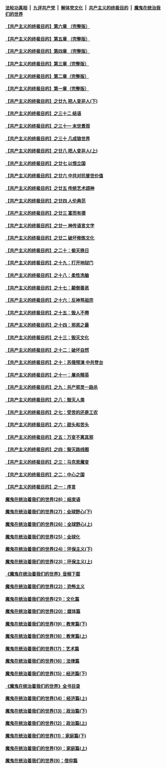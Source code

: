 ####  [法轮功真相](../../../../basic/blob/master/README.md?t=04020201) &nbsp;|&nbsp; [九评共产党](../../../../9ping.md/blob/master/README.md?t=04020201) &nbsp;|&nbsp; [解体党文化](../../../../jtdwh.md/blob/master/README.md?t=04020201)  &nbsp;|&nbsp; [共产主义的终极目的](../../../../gczydzjmd.md/blob/master/README.md?t=04020201) &nbsp;|&nbsp; [魔鬼在统治我们的世界](../../../../mgztzwmdsj.md/blob/master/README.md?t=04020201) 

#### [【共产主义的终极目的】第六章 （完整版）](../pages/nsc422/n11428913.md?t=04020201) 

#### [【共产主义的终极目的】第五章 （完整版）](../pages/nsc422/n11428912.md?t=04020201) 

#### [【共产主义的终极目的】第四章 （完整版）](../pages/nsc422/n11428907.md?t=04020201) 

#### [【共产主义的终极目的】第三章（完整版）](../pages/nsc422/n11428848.md?t=04020201) 

#### [【共产主义的终极目的】第二章（完整版）](../pages/nsc422/n11428831.md?t=04020201) 

#### [【共产主义的终极目的】第一章（完整版）](../pages/nsc422/n11417651.md?t=04020201) 

#### [【共产主义的终极目的】之廿九 把人变非人(下)](../pages/nsc422/n11344140.md?t=04020201) 

#### [【共产主义的终极目的】之三十二 结语](../pages/nsc422/n11360535.md?t=04020201) 

#### [【共产主义的终极目的】之三十一 末世景观](../pages/nsc422/n11351129.md?t=04020201) 

#### [【共产主义的终极目的】之三十 几成狼世界](../pages/nsc422/n11348280.md?t=04020201) 

#### [【共产主义的终极目的】之廿八 把人变非人(上)](../pages/nsc422/n11340492.md?t=04020201) 

#### [【共产主义的终极目的】之廿七 以恨立国](../pages/nsc422/n11336944.md?t=04020201) 

#### [【共产主义的终极目的】之廿六 中共对抗普世价值](../pages/nsc422/n11324785.md?t=04020201) 

#### [【共产主义的终极目的】之廿五 传统艺术颂神](../pages/nsc422/n11296396.md?t=04020201) 

#### [【共产主义的终极目的】之廿四 人伦典范](../pages/nsc422/n11296397.md?t=04020201) 

#### [【共产主义的终极目的】之廿三 富而有德](../pages/nsc422/n11283598.md?t=04020201) 

#### [【共产主义的终极目的】之廿一 神传语言文字](../pages/nsc422/n11263265.md?t=04020201) 

#### [【共产主义的终极目的】之廿二 破坏修炼文化](../pages/nsc422/n11245728.md?t=04020201) 

#### [【共产主义的终极目的】之二十：偷天换日](../pages/nsc422/n11238846.md?t=04020201) 

#### [【共产主义的终极目的】之十九：打开地狱门](../pages/nsc422/n11206376.md?t=04020201) 

#### [【共产主义的终极目的】之十八：柔性洗脑](../pages/nsc422/n11199994.md?t=04020201) 

#### [【共产主义的终极目的】之十七：颠倒善恶](../pages/nsc422/n11179782.md?t=04020201) 

#### [【共产主义的终极目的】之十六：反神骂祖宗](../pages/nsc422/n11166798.md?t=04020201) 

#### [【共产主义的终极目的】之十五：毁人不倦](../pages/nsc422/n11166792.md?t=04020201) 

#### [【共产主义的终极目的】之十四：邪恶之最](../pages/nsc422/n11150249.md?t=04020201) 

#### [【共产主义的终极目的】之十三：毁灭文化](../pages/nsc422/n11135227.md?t=04020201) 

#### [【共产主义的终极目的】之十二：破坏自然](../pages/nsc422/n11135214.md?t=04020201) 

#### [【共产主义的终极目的】之十：苏俄预演 中共登台](../pages/nsc422/n11118424.md?t=04020201) 

#### [【共产主义的终极目的】之十一：屠杀精英](../pages/nsc422/n11118442.md?t=04020201) 

#### [【共产主义的终极目的】之九：共产邪灵一路杀](../pages/nsc422/n11114139.md?t=04020201) 

#### [【共产主义的终极目的】之八：毁灭人类](../pages/nsc422/n11108503.md?t=04020201) 

#### [【共产主义的终极目的】之七：受苦的还是工农](../pages/nsc422/n11101809.md?t=04020201) 

#### [【共产主义的终极目的】之六：甜头和苦头](../pages/nsc422/n11096971.md?t=04020201) 

#### [【共产主义的终极目的】之五：万变不离其邪](../pages/nsc422/n11091285.md?t=04020201) 

#### [【共产主义的终极目的】之四：毁灭路线图](../pages/nsc422/n11086284.md?t=04020201) 

#### [【共产主义的终极目的】之三：马克思魔变](../pages/nsc422/n11061941.md?t=04020201) 

#### [【共产主义的终极目的】之二：中心之国](../pages/nsc422/n11047728.md?t=04020201) 

#### [【共产主义的终极目的】之一：序言](../pages/nsc422/n11086077.md?t=04020201) 

#### [魔鬼在统治着我们的世界(28)：结束语](../pages/nsc422/n10936246.md?t=04020201) 

#### [魔鬼在统治着我们的世界(27)：全球野心(下)](../pages/nsc422/n10928319.md?t=04020201) 

#### [魔鬼在统治着我们的世界(26)：全球野心(上)](../pages/nsc422/n10900318.md?t=04020201) 

#### [魔鬼在统治着我们的世界(25)：全球化](../pages/nsc422/n10788205.md?t=04020201) 

#### [魔鬼在统治着我们的世界(24)：环保主义(下)](../pages/nsc422/n10695307.md?t=04020201) 

#### [魔鬼在统治着我们的世界(23)：环保主义(上)](../pages/nsc422/n10688613.md?t=04020201) 

#### [《魔鬼在统治着我们的世界》音频下载](../pages/nsc422/n10635553.md?t=04020201) 

#### [魔鬼在统治着我们的世界(22)：恐怖主义](../pages/nsc422/n10614727.md?t=04020201) 

#### [魔鬼在统治着我们的世界(21)：文化篇](../pages/nsc422/n10597706.md?t=04020201) 

#### [魔鬼在统治着我们的世界(20)：媒体篇](../pages/nsc422/n10586579.md?t=04020201) 

#### [魔鬼在统治着我们的世界(19)：教育篇(下)](../pages/nsc422/n10564808.md?t=04020201) 

#### [魔鬼在统治着我们的世界(18)：教育篇(上)](../pages/nsc422/n10526970.md?t=04020201) 

#### [魔鬼在统治着我们的世界(17)：艺术篇](../pages/nsc422/n10499093.md?t=04020201) 

#### [魔鬼在统治着我们的世界(16)：法律篇](../pages/nsc422/n10485969.md?t=04020201) 

#### [魔鬼在统治着我们的世界(15)：经济篇(下)](../pages/nsc422/n10469975.md?t=04020201) 

#### [《魔鬼在统治着我们的世界》全书目录](../pages/nsc422/n10464261.md?t=04020201) 

#### [魔鬼在统治着我们的世界(14)：经济篇(上)](../pages/nsc422/n10457370.md?t=04020201) 

#### [魔鬼在统治着我们的世界(13)：政治篇(下)](../pages/nsc422/n10448270.md?t=04020201) 

#### [魔鬼在统治着我们的世界(12)：政治篇(上)](../pages/nsc422/n10444576.md?t=04020201) 

#### [魔鬼在统治着我们的世界(11)：家庭篇(下)](../pages/nsc422/n10440961.md?t=04020201) 

#### [魔鬼在统治着我们的世界(10)：家庭篇(上)](../pages/nsc422/n10435448.md?t=04020201) 

#### [魔鬼在统治着我们的世界(9)：信仰篇](../pages/nsc422/n10432159.md?t=04020201) 

